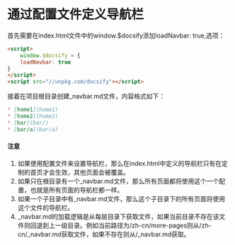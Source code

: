 # 通过配置文件定义导航栏
首先需要在index.html文件中的window.$docsify添加loadNavbar: true,选项：
```html
<script>
    window.$docsify = {
    loadNavbar: true
}
</script>
<script src="//unpkg.com/docsify"></script>
```
接着在项目根目录创建_navbar.md文件，内容格式如下：
```markdown
* [home1](home1)
* [home2](home2)
* [bar](bar/)
* [bar/a](bar/a)
```
#### 注意
1. 如果使用配置文件来设置导航栏，那么在index.html中定义的导航栏只有在定制的首页才会生效，其他页面会被覆盖。
2. 如果只在根目录有一个_navbar.md文件，那么所有页面都将使用这个一个配置，也就是所有页面的导航栏都一样。
3. 如果一个子目录中有_navbar.md文件，那么这个子目录下的所有页面将使用这个文件的导航栏。
4. _navbar.md的加载逻辑是从每层目录下获取文件，如果当前目录不存在该文件则回退到上一级目录。例如当前路径为/zh-cn/more-pages则从/zh-cn/_navbar.md获取文件，如果不存在则从/_navbar.md获取。